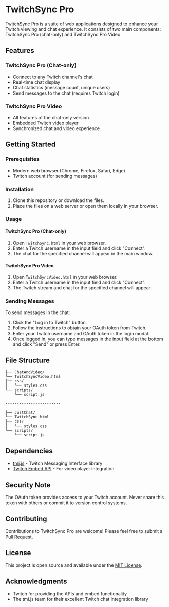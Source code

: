 # TwitchSync Pro

TwitchSync Pro is a suite of web applications designed to enhance your Twitch viewing and chat experience. It consists of two main components: TwitchSync Pro (chat-only) and TwitchSync Pro Video.

## Features

### TwitchSync Pro (Chat-only)
- Connect to any Twitch channel's chat
- Real-time chat display
- Chat statistics (message count, unique users)
- Send messages to the chat (requires Twitch login)

### TwitchSync Pro Video
- All features of the chat-only version
- Embedded Twitch video player
- Synchronized chat and video experience

## Getting Started

### Prerequisites
- Modern web browser (Chrome, Firefox, Safari, Edge)
- Twitch account (for sending messages)

### Installation
1. Clone this repository or download the files.
2. Place the files on a web server or open them locally in your browser.

### Usage

#### TwitchSync Pro (Chat-only)
1. Open `TwitchSync.html` in your web browser.
2. Enter a Twitch username in the input field and click "Connect".
3. The chat for the specified channel will appear in the main window.

#### TwitchSync Pro Video
1. Open `TwitchSyncVideo.html` in your web browser.
2. Enter a Twitch username in the input field and click "Connect".
3. The Twitch stream and chat for the specified channel will appear.

### Sending Messages
To send messages in the chat:
1. Click the "Log in to Twitch" button.
2. Follow the instructions to obtain your OAuth token from Twitch.
3. Enter your Twitch username and OAuth token in the login modal.
4. Once logged in, you can type messages in the input field at the bottom and click "Send" or press Enter.

## File Structure

```
├── ChatAndVideo/
└── TwitchSyncVideo.html
├── css/
│   └── styles.css
└── scripts/
    └── script.js

------------------------

├── JustChat/
└── TwitchSync.html
├── css/
│   └── styles.css
└── scripts/
    └── script.js
```

## Dependencies
- [tmi.js](https://github.com/tmijs/tmi.js) - Twitch Messaging Interface library
- [Twitch Embed API](https://dev.twitch.tv/docs/embed) - For video player integration

## Security Note
The OAuth token provides access to your Twitch account. Never share this token with others or commit it to version control systems.

## Contributing
Contributions to TwitchSync Pro are welcome! Please feel free to submit a Pull Request.

## License
This project is open source and available under the [MIT License](LICENSE).

## Acknowledgments
- Twitch for providing the APIs and embed functionality
- The tmi.js team for their excellent Twitch chat integration library
